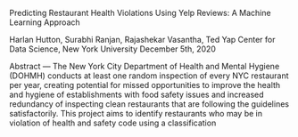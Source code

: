 Predicting Restaurant Health Violations Using Yelp Reviews: 
A Machine Learning Approach

Harlan Hutton, Surabhi Ranjan, Rajashekar Vasantha, Ted Yap
Center for Data Science, New York University
December 5th, 2020


Abstract — The New York City Department of Health and Mental Hygiene (DOHMH) conducts at least one random inspection of every NYC restaurant per year, creating potential for missed opportunities to improve the health and hygiene of establishments with food safety issues and increased redundancy of inspecting clean restaurants that are following the guidelines satisfactorily. This project aims to identify restaurants who may be in violation of health and safety code using a classification
